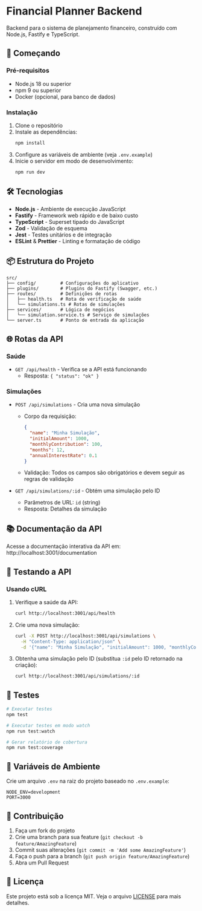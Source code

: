 # Financial Planner Backend

Backend para o sistema de planejamento financeiro, construído com Node.js, Fastify e TypeScript.

## 🚀 Começando

### Pré-requisitos

- Node.js 18 ou superior
- npm 9 ou superior
- Docker (opcional, para banco de dados)

### Instalação

1. Clone o repositório
2. Instale as dependências:
   ```bash
   npm install
   ```
3. Configure as variáveis de ambiente (veja `.env.example`)
4. Inicie o servidor em modo de desenvolvimento:
   ```bash
   npm run dev
   ```

## 🛠️ Tecnologias

- **Node.js** - Ambiente de execução JavaScript
- **Fastify** - Framework web rápido e de baixo custo
- **TypeScript** - Superset tipado do JavaScript
- **Zod** - Validação de esquema
- **Jest** - Testes unitários e de integração
- **ESLint** & **Prettier** - Linting e formatação de código

## 📦 Estrutura do Projeto

```
src/
├── config/         # Configurações do aplicativo
├── plugins/        # Plugins do Fastify (Swagger, etc.)
├── routes/         # Definições de rotas
│   ├── health.ts   # Rota de verificação de saúde
│   └── simulations.ts # Rotas de simulações
├── services/       # Lógica de negócios
│   └── simulation.service.ts # Serviço de simulações
└── server.ts       # Ponto de entrada da aplicação
```

## 🌐 Rotas da API

### Saúde
- `GET /api/health` - Verifica se a API está funcionando
  - Resposta: `{ "status": "ok" }`

### Simulações
- `POST /api/simulations` - Cria uma nova simulação
  - Corpo da requisição:
    ```json
    {
      "name": "Minha Simulação",
      "initialAmount": 1000,
      "monthlyContribution": 100,
      "months": 12,
      "annualInterestRate": 0.1
    }
    ```
  - Validação: Todos os campos são obrigatórios e devem seguir as regras de validação

- `GET /api/simulations/:id` - Obtém uma simulação pelo ID
  - Parâmetros de URL: `id` (string)
  - Resposta: Detalhes da simulação

## 📚 Documentação da API

Acesse a documentação interativa da API em:
http://localhost:3001/documentation

## 🧪 Testando a API

### Usando cURL

1. Verifique a saúde da API:
   ```bash
   curl http://localhost:3001/api/health
   ```

2. Crie uma nova simulação:
   ```bash
   curl -X POST http://localhost:3001/api/simulations \
     -H "Content-Type: application/json" \
     -d '{"name": "Minha Simulação", "initialAmount": 1000, "monthlyContribution": 100, "months": 12, "annualInterestRate": 0.1}'
   ```

3. Obtenha uma simulação pelo ID (substitua `:id` pelo ID retornado na criação):
   ```bash
   curl http://localhost:3001/api/simulations/:id
   ```
## 🧪 Testes

```bash
# Executar testes
npm test

# Executar testes em modo watch
npm run test:watch

# Gerar relatório de cobertura
npm run test:coverage
```

## 🔄 Variáveis de Ambiente

Crie um arquivo `.env` na raiz do projeto baseado no `.env.example`:

```env
NODE_ENV=development
PORT=3000
```


## 🤝 Contribuição

1. Faça um fork do projeto
2. Crie uma branch para sua feature (`git checkout -b feature/AmazingFeature`)
3. Commit suas alterações (`git commit -m 'Add some AmazingFeature'`)
4. Faça o push para a branch (`git push origin feature/AmazingFeature`)
5. Abra um Pull Request

## 📄 Licença

Este projeto está sob a licença MIT. Veja o arquivo [LICENSE](LICENSE) para mais detalhes.
